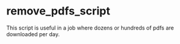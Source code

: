 # remove_pdfs_script
This script is useful in a job where dozens or hundreds of pdfs are downloaded per day.

